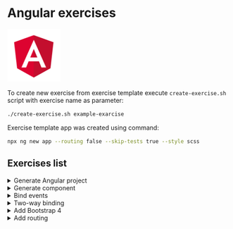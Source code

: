 <!---
<details>
<summary>Summary</summary>

Details
---
</details>
-->

<!---
Exercise format:
- title
  - task
  - project name
  - solution
    - steps
-->
# Angular exercises

<img src="./angular-logo.png" alt="angular-logo" width="120"/>

To create new exercise from exercise template execute `create-exercise.sh` script with exercise name as parameter:

```bash
./create-exercise.sh example-exarcise
```

Exercise template app was created using command:
```bash
npx ng new app --routing false --skip-tests true --style scss
```

## Exercises list

<details>
<summary>Generate Angular project</summary>

**Task**

Generate Angular project:
- without routing
- without component tests
- use SCSS for styling
- use `abc` prefix for components

**Project**: `generate-angular-project`

<details>
<summary>Solution</summary>

```bash
npx ng new app --routing false --skip-tests true --style scss --prefix abc
```
</details>

---
</details>

<!--- -->

<details>
<summary>Generate component</summary>

**Task:** generate component without test files

**Project**: `generate-compent`

<details>
<summary>Solution</summary>

```bash
ng g c user --skip-tests true
```
</details>

---
</details>

<!--- -->

<details>
<summary>Bind events</summary>

**Task**
- create application with text `Default text` and button
- when user clicks on button text should be changed to `Changed text`

**Project**: `bind-events`

<details>
<summary>Solution</summary>

<details>
<summary>Create property in component with default text</summary>

```diff
export class AppComponent {
+ text: string = 'Default text'
}
```
</details>

<details>
<summary>Output property to the template using interpolation</summary>

```diff
+ Text: {{text}}
```
</details>

<details>
<summary>Create method in component that will change text in property</summary>

```diff
export class AppComponent {
...
+ changeText() {
+   this.text = 'Custom text'
+ }
}
```
</details>

<details>
<summary>Create button in template</summary>

```
<button>Change text</button>
```
</details>

<details>
<summary>Bind button's <code>click</code> event to method that changes property value</summary>

```
<button (click)="changeText()">Change text</button>
```
</details>

</details>

---
</details>

<!--- -->

<details>
<summary>Two-way binding</summary>

**Task**
- create application with text `Default text`, input field and button
- text on page and in the input field should be synchronized
  - when user changes text in the input field, text on page should be changed also
- when user clicks on a button, text on page and in input field should be changed to `Default text`
- use banana-syntax for two-way binding

**Project**: `two-way-binding`

<details>
<summary>Solution</summary>

<details>
<summary>Create property in component with default text</summary>

```diff
export class AppComponent {
+ text: string = 'Default text'
}
```
</details>

<details>
<summary>Output property to the template using interpolation</summary>

```diff
+ Text: {{text}}
```
</details>

<details>
<summary>Create method in component that will sets default text to property</summary>

```diff
export class AppComponent {
...
+ setDefaultText() {
+   this.text = 'Default text'
+ }
}
```
</details>

<details>
<summary>Create button in template</summary>

```
<button>Set default text</button>
```
</details>

<details>
<summary>Bind button's <code>click</code> event to method that sets default text to property</summary>

```
<button (click)="setDefaultText()">Set default text</button>
```
</details>

<details>
<summary>Add text field</summary>

```
<input type="text"/>
```
</details>

<details>
<summary>Import <code>FormsModule</code> to use banana-syntax for two-way binding</summary>

```diff
+ import {FormsModule} from '@angular/forms';

@NgModule({
  ...
  imports: [
    BrowserModule,
+   FormsModule
  ],
  ...
})
```
</details>

<details>
<summary>use <code>ngModel</code> directive with input for two-way binding</summary>

```
<input [(ngModel)]="text" type="text"></input>
```
</details>

</details>

---
</details>

<details>
<summary>Add Bootstrap 4</summary>

**Task:** add Bootstrap 4 to project

**Project**: `add-bootstrap-4`

<details>
<summary>Solution</summary>

<details>
<summary>Install dependencies</summary>

```bash
npm i bootstrap@4.5.3 popper.js@1.16.1 jquery@3.5.1
```
</details>

<details>
<summary>Add Bootstrap styles</summary>

Add styles to `angular.json` using path `projects.app.architect.build.options.styles`
```diff
"styles": [
  "src/styles.scss",
+ "./node_modules/bootstrap/dist/css/bootstrap.min.css"
],
```
</details>

<details>
<summary>Add JQuery and Bootstrap scripts</summary>

Add styles to `angular.json` using path `projects.app.architect.build.options.scripts`
```diff
"scripts": [
+ "./node_modules/jquery/dist/jquery.min.js",
+ "./node_modules/bootstrap/dist/js/bootstrap.min.js"
],
```
</details>

</details>

---
</details>

<details>
<summary>Add routing</summary>

**Task:**
- add routing to project
- add a header with links `Home`, `About`
- when user clicks on `Home` link it should be redirected to `Home` page with `/` url
- when user clicks on `About` link it should be redirected to `About` page with `/about` url
- show list of products on the `Home` page
  - user should have sorting options: by price, by name
  - when user clicks on the product, product details should be shown on page with `/products/:id` url
  - on the page with product details should be `Products list` button;
    - when user clicks on `Products list` button it should be redirected to products list
- when users inputs wrong url `Not found` page should be shown

**Project**:
- `routing`
- note: `0-start` project was generated without routing:
  ```bash
  npx ng new app --routing false --skip-tests true --style scss
  ```

<details>
<summary>Solution</summary>

<details>
<summary>Add routes configuration to the project</summary>

<details>
<summary>Generate <code>AppRouting</code> module</summary>

```bash
ng g m app-routing --flat true
```
</details>

<details>
<summary>Configure routes in <code>AppRouting</code> module</summary>

```diff
import { NgModule } from '@angular/core';
- import { CommonModule } from '@angular/common';
+ import { Routes, RouterModule } from '@angular/router';
+ const routes: Routes = [];
@NgModule({
- declarations: [],
- imports: [CommonModule]
+ imports: [RouterModule.forRoot(routes)],
+ exports: [RouterModule]
})
export class AppRoutingModule { }
```
</details>

<details>
<summary>Import <code>AppRouting</code> module to <code>App</code> module</summary>


</details>
</details>

<details>
<summary>Create service for persisting products</summary>

```bash
ng g s product
```

```typescript
import {Injectable} from '@angular/core';

class Product {
  id: number
  title: string
  price: number
}

@Injectable({
  providedIn: 'root'
})
export class ProductService {
  private products: Product[] = [
    {id: 1, title: 'car', price: 100},
    {id: 2, title: 'door', price: 10}
  ]

  getAllProducts(): Product[] {
    return [...this.products]
  }

  getProductById(id: number): Product {
    return this.products.find(product => product.id === id)
  }
}
```

</details>

<details>
<summary>Add top level components</summary>

```bash
ng g c home
ng g c about
ng g c product-list
ng g c prosuct-details
```

</details>

<details>
<summary>Add routes to <code>AppRouting</code> module</summary>

**Don't use slashes in `path`**
```typescript
const routes: Routes = [
  {
    path: '',
    component: HomeComponent
  },
  {
    path: 'about',
    component: AboutComponent
  }
]
```
</details>

<details>
<summary>Add router outlet to <code>App</code> component</summary>

```http
<router-outlet></router-outler>
```
</details>

<details>
<summary>Add links to components to <code>App</code> page</summary>

- use slashes
- you can omit `href` attribute
```html
<ul>
  <li><a routerLink="/">Home</a></li>
  <li><a routerLink="/about">About</a></li>
</ul>
```
</details>

<details>
<summary>Add child routes</summary>

```javascript
{
  path: '',
  component: HomeComponent,
  children: [
    {path: '', component: ProductListComponent},
    {path: 'products/:id', component: ProductDetailComponent},
  ]
}
```
</details>


<details>
<summary>List products on the <code>ProductList</code> component</summary>

<details>
<summary>Inject <code>ProductService</code> into <code>ProductList</code> component</summary>

```typescript
constructor(public productService: ProductService) { }
```
</details>

<details>
<summary>Use <code>ProductService</code> to list products</summary>

```html
<ul>
  <li *ngFor="let product of productService.getAllProducts()">
    <a [routerLink]="['/product', product.id]">{{product.title}}</a>
  </li>
</ul>
```
</details>

<details>
<summary>Add products sorting</summary>

- add link with query parameter:
  ```html
  <a routerLink="/" [queryParams]="{sorting: 'price'}">by price</a>
  ```
- subscribe to `ActivatedRoute.quaryParams`.
</details>

</details>

<details>
<summary>Show product details</summary>

Use `ActivatedRoute` and `ProductService`

```typescript
constructor(
  public activatedRoute: ActivatedRoute,
  public productService: ProductService,
) { }
ngOnInit(): void {
  this.activatedRoute.params.subscribe(params => {
    this.product = this.productService.getProductById(Number.parseInt(params['id']))
  });
}
```

For `Go to Home` button:
- inject `Router`
- use `router.navigate([])` method
</details>

</details>

<details>
<summary>Add Not Found page</summary>

- add route with `**` path
</details>

---
</details>
